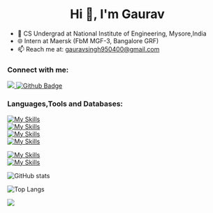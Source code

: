  <h1 align="center">Hi 👋, I'm Gaurav</h1>

- 🔭 CS Undergrad at National Institute of Engineering, Mysore,India
- 🌐 Intern at Maersk (FbM MGF-3, Bangalore GRF) 
- 📫 Reach me at: gauravsingh950400@gmail.com
  
### Connect with me:
<div id="badges">
  <a href="https://www.linkedin.com/in/gaurav-kumar-23a30a255/">
    <img src="https://img.shields.io/badge/LinkedIn-0077B5?style=for-the-badge&logo=linkedin&logoColor=white"/>
  <a href="https://github.com/gauravkumar950">
    <img src="https://img.shields.io/badge/Github-white?style=for-the-badge&logo=Github&logoColor=black" alt="Github Badge"/>
  </a>
   </div>

### Languages,Tools and Databases:
[![My Skills](https://skillicons.dev/icons?i=java,python,c,cs,html)](https://skillicons.dev)  
[![My Skills](https://skillicons.dev/icons?i=angular,react,spring,dotnet,selenium)](https://skillicons.dev)  
[![My Skills](https://skillicons.dev/icons?i=git,github,githubactions,jenkins,postman)](https://skillicons.dev)  
[![My Skills](https://skillicons.dev/icons?i=mysql,mongodb,redis,kafka)](https://skillicons.dev)  

[![My Skills](https://skillicons.dev/icons?i=azure,heroku,vercel)](https://skillicons.dev)  
[![My Skills](https://skillicons.dev/icons?i=figma)](https://skillicons.dev)





![GitHub stats](https://github-readme-stats.vercel.app/api?username=GauravSingh950&show_icons=true&theme=dark)

![Top Langs](https://github-readme-stats.vercel.app/api/top-langs/?username=GauravSingh950&theme=dark)

![](https://komarev.com/ghpvc/?username=GauravSingh950&style=flat)
